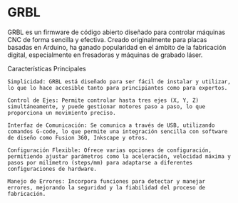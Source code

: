 # GRBL

GRBL es un firmware de código abierto diseñado para controlar máquinas CNC de forma sencilla y efectiva. Creado originalmente para placas basadas en Arduino, ha ganado popularidad en el ámbito de la fabricación digital, especialmente en fresadoras y máquinas de grabado láser.

Características Principales

    Simplicidad: GRBL está diseñado para ser fácil de instalar y utilizar, lo que lo hace accesible tanto para principiantes como para expertos.

    Control de Ejes: Permite controlar hasta tres ejes (X, Y, Z) simultáneamente, y puede gestionar motores paso a paso, lo que proporciona un movimiento preciso.

    Interfaz de Comunicación: Se comunica a través de USB, utilizando comandos G-code, lo que permite una integración sencilla con software de diseño como Fusion 360, Inkscape y otros.

    Configuración Flexible: Ofrece varias opciones de configuración, permitiendo ajustar parámetros como la aceleración, velocidad máxima y pasos por milímetro (steps/mm) para adaptarse a diferentes configuraciones de hardware.

    Manejo de Errores: Incorpora funciones para detectar y manejar errores, mejorando la seguridad y la fiabilidad del proceso de fabricación.
